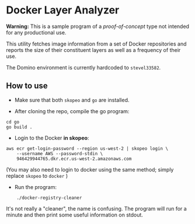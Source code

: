 # Docker Layer Analyzer

**Warning:** This is a sample program of a _proof-of-concept_ type not intended for any productional use. 

This utility fetches image information from a set of Docker repositories and reports the size of their constituent 
layers as well as a frequency of their use.

The Domino environment is currently hardcoded to `stevel33582`.

## How to use

* Make sure that both `skopeo` and `go` are installed.

* After cloning the repo, compile the go program:

```
cd go
go build .
```

* Login to the Docker **in skopeo**:

```
aws ecr get-login-password --region us-west-2 | skopeo login \
    --username AWS --password-stdin \
    946429944765.dkr.ecr.us-west-2.amazonaws.com
```

(You may also need to login to docker using the same method; simply replace `skopeo` to `docker` )

* Run the program:

```
    ./docker-registry-cleaner
```

It's not really a "cleaner", the name is confusing. The program will run for a minute and then
print some useful information on stdout.